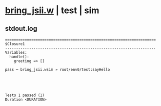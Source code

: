 # [bring_jsii.w](../../../../../examples/tests/valid/bring_jsii.w) | test | sim

## stdout.log
```log
=====================================================================
$Closure1
---------------------------------------------------------------------
Variables:
  handle():
    greeting => []

pass ─ bring_jsii.wsim » root/env0/test:sayHello
 




Tests 1 passed (1) 
Duration <DURATION>

```

